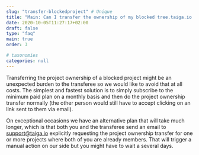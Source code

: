 ```yaml
---
slug: "transfer-blockedproject" # Unique
title: "Main: Can I transfer the ownership of my blocked tree.taiga.io project?" # Is the question
date: 2020-10-05T11:27:17+02:00
draft: false
type: "faq"
main: true
order: 3

# taxonomies
categories: null
---
```


Transferring the project ownership of a blocked project might be an unexpected burden to the transferee so we would like to avoid that at all costs. The simplest and fastest solution is to simply subscribe to the minimum paid plan on a monthly basis and then do the project ownership transfer normally (the other person would still have to accept clicking on an link sent to them via email).

On exceptional occasions we have an alternative plan that will take much longer, which is that both you and the transferee send an email to support@taiga.io explicitly requesting the project ownership transfer for one or more projects where both of you are already members. That will trigger a manual action on our side but you might have to wait a several days.